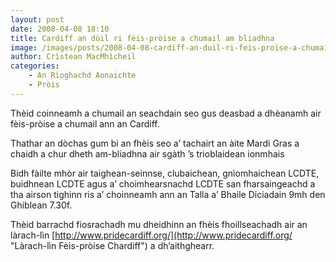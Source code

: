 ```yaml
---
layout: post
date: 2008-04-08 18:10
title: Cardiff an dùil ri fèis-pròise a chumail am bliadhna
image: /images/posts/2008-04-08-cardiff-an-duil-ri-feis-proise-a-chumail-am-bliadhna.webp
author: Crìstean MacMhìcheil
categories:
    - An Rìoghachd Aonaichte
    - Pròis
---
```


Thèid coinneamh a chumail an seachdain seo gus deasbad a dhèanamh air fèis-pròise a chumail ann an Cardiff.

Thathar an dòchas gum bi an fhèis seo a’ tachairt an àite Mardi Gras a chaidh a chur dheth am-bliadhna air sgàth ’s trioblaidean ionmhais

Bidh fàilte mhòr air taighean-seinnse, clubaichean, gnìomhaichean LCDTE, buidhnean LCDTE agus a’ choimhearsnachd LCDTE san fharsaingeachd a tha airson tighinn ris a’ choinneamh ann an Talla a’ Bhaile Diciadain 9mh den Ghiblean 7.30f.

Thèid barrachd fiosrachadh mu dheidhinn an fhèis fhoillseachadh air an làrach-lìn [http://www.pridecardiff.org/](http://www.pridecardiff.org/ "Làrach-lìn Fèis-pròise Chardiff") a dh’aithghearr.
